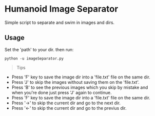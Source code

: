 # Humanoid Image Separator
Simple script to separate and swim in images and dirs.


## Usage
Set the 'path' to your dir.
then run: 
```
python -u imageSeparator.py
```

> Tips

- Press 'F' key to save the image dir into a 'file.txt' file on the same dir.
- Press 'J' to skip the images without saving them on the 'file.txt'.
- Press 'B' to see the previous images which you skip by mistake and when you're done just press 'J' again to continue.
- Press 'F' key to save the image dir into a 'file.txt' file on the same dir.
- Press '→' to skip the current dir and go to the next dir.
- Press '←' to skip the current dir and go to the previus dir.

